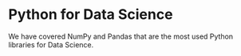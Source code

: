 # Python for Data Science
We have covered NumPy and Pandas that are the most used Python libraries for Data Science.
